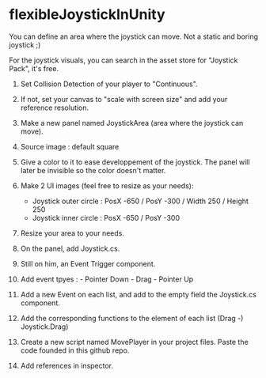 # flexibleJoystickInUnity

 You can define an area where the joystick can move. Not a static and boring joystick ;)

For the joystick visuals, you can search in the asset store for "Joystick Pack", it's free.

 1. Set Collision Detection of your player to "Continuous".

 2. If not, set your canvas to "scale with screen size" and add your reference resolution.

 3. Make a new panel named JoystickArea (area where the joystick can move).

 4. Source image : default square

 5. Give a color to it to ease developpement of the joystick. The panel will later be invisible so the color doesn't matter.

 6. Make 2 UI images (feel free to resize as your needs):
    - Joystick outer circle : PosX -650 / PosY -300 / Width 250 / Height 250
    - Joystick inner circle : PosX -650 / PosY -300

 7. Resize your area to your needs.

 8. On the panel, add Joystick.cs.

 9. Still on him, an Event Trigger component.

 10. Add event tpyes :
    - Pointer Down
    - Drag
    - Pointer Up

11. Add a new Event on each list, and add to the empty field the Joystick.cs component.

12. Add the corresponding functions to the element of each list 
    (Drag -) Joystick.Drag)

14. Create a new script named MovePlayer in your project files. Paste the code founded in this github repo.

13. Add references in inspector.
 
